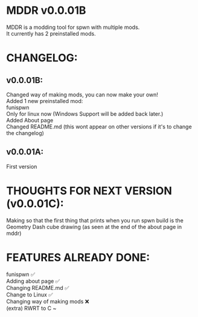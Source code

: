 # MDDR v0.0.01B

MDDR is a modding tool for spwn with multiple mods.<br>
It currently has 2 preinstalled mods.

# CHANGELOG:

## v0.0.01B:
Changed way of making mods, you can now make your own!<br>
Added 1 new preinstalled mod:<br>
funispwn<br>
Only for linux now (Windows Support will be added back later.)<br>
Added About page<br>
Changed README.md (this wont appear on other versions if it's to change the changelog)
## v0.0.01A:
First version

# THOUGHTS FOR NEXT VERSION (v0.0.01C):
Making so that the first thing that prints when you run spwn build is the Geometry Dash cube drawing (as seen at the end of the about page in mddr)

# FEATURES ALREADY DONE:
funispwn ✅<br>
Adding about page ✅<br>
Changing README.md ✅<br>
Change to Linux ✅<br>
Changing way of making mods ❌<br>
(extra) RWRT to C ~<br>